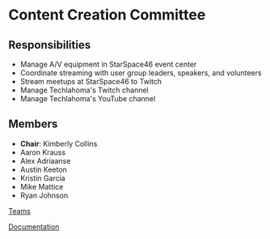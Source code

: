 # Content Creation Committee

## Responsibilities
* Manage A/V equipment in StarSpace46 event center
* Coordinate streaming with user group leaders, speakers, and volunteers
* Stream meetups at StarSpace46 to Twitch
* Manage Techlahoma's Twitch channel
* Manage Techlahoma's YouTube channel

## Members
* **Chair**: Kimberly Collins
* Aaron Krauss
* Alex Adriaanse
* Austin Keeton
* Kristin Garcia
* Mike Mattice
* Ryan Johnson

[Teams](https://github.com/techlahoma/broadcasting/blob/master/teams.md)

[Documentation](https://github.com/techlahoma/broadcasting)
